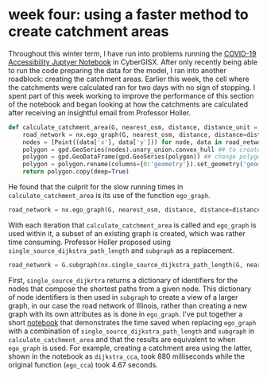 # week four: using a faster method to create catchment areas
Throughout this winter term, I have run into problems running the [COVID-19 Accessibility Juptyer Notebook](https://cybergisxhub.cigi.illinois.edu/notebook/rapidly-measuring-spatial-accessibility-of-covid-19-healthcare-resources-a-case-study-of-illinois-usa/) in CyberGISX. After only recently being able to run the code preparing the data for the model, I ran into another roadblock: creating the catchment areas. Earlier this week, the cell where the catchments were calculated ran for two days with no sign of stopping. I spent part of this week working to improve the performance of this section of the notebook and began looking at how the catchments are calculated after receiving an insightful email from Professor Holler.     

``` python
def calculate_catchment_area(G, nearest_osm, distance, distance_unit = "time"):
    road_network = nx.ego_graph(G, nearest_osm, distance, distance=distance_unit)
    nodes = [Point((data['x'], data['y'])) for node, data in road_network.nodes(data=True)]
    polygon = gpd.GeoSeries(nodes).unary_union.convex_hull ## to create convex hull
    polygon = gpd.GeoDataFrame(gpd.GeoSeries(polygon)) ## change polygon to geopandas
    polygon = polygon.rename(columns={0:'geometry'}).set_geometry('geometry')
    return polygon.copy(deep=True)
```
He found that the culprit for the slow running times in `calculate_catchment_area` is its use of the function `ego_graph`.

```python
road_network = nx.ego_graph(G, nearest_osm, distance, distance=distance_unit)
```
With each iteration that `calculate_catchment_area` is called and `ego_graph` is used within it, a subset of an existing graph is created, which was rather time consuming.
Professor Holler proposed using `single_source_dijkstra_path_length` and `subgraph` as a replacement.

```python
road_network = G.subgraph(nx.single_source_dijkstra_path_length(G, nearest_osm, distance, distance_unit))  
```
First, `single_source_dijkrtra` returns a dictionary of identifiers for the nodes that compose the shortest paths from a given node. This dictionary of node identifiers is then used in `subgraph` to create a view of a larger graph, in our case the road network of Illinois, rather than creating a new graph with its own attributes as is done in `ego_graph`. I've put together a short [notebook](https://github.com/kufreu/kufreu.github.io/blob/master/geog0700/ego_dijkstra.ipynb) that demonstrates the time saved when replacing `ego_graph` with a combination of `single_source_dijkstra_path_length` and `subgraph` in `calculate_catchment_area` and that the results are equivalent to when `ego_graph` is used. For example, creating a catchment area using the latter, shown in the notebook as `dijkstra_cca`, took 880 milliseconds while the original function (`ego_cca`) took 4.67 seconds.

